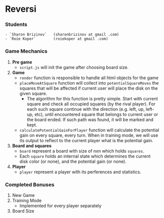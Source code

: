 # Reversi
### Students
    - `Sharon Brizinov`   (sharonbrizinov at gmail .com)
    - `Roie Koper`        (roiekoper at gmail .com)

### Game Mechanics
1. **Pre game**
    - `script.js` will init the game after choosing board size.
2. **Game**
    - `render` function is responsible to handle all html objects for the game
    - `placeMoveAtSquare` function will collect into `potentialSquareMoves` the squares that will be affected if current user will place the disk on the given square. 
        -  The algorithm for this function is pretty simple. Start with current square and check all occupied squares (by the rival player). For each such square continue with the direction (e.g. left, up, left-up, etc), until encountered square that belongs to current user or the board ended. If such path was found, it will be marked and kept.
    - `calculatePotentialGainForPlayer` function will calculate the potential gain on every square, every turn. When in training mode, we will use its output to reflect to the current player what is the potential gain.
3. **Board and squares**
     - `board` represent a board with size of nxn which holds `squares`.
     -  Each `square` holds an internal state which determines the current disk color (or none), and the potential gain (or none).
3. **Player**
    - `player` represent a player with its perferences and statistics.
    
### Completed Bonuses
1. New Game
2. Training Mode 
    - Implemented for every player separately
3. Board Size